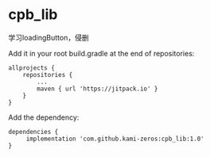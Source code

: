 # cpb_lib
学习loadingButton，侵删

Add it in your root build.gradle at the end of repositories:
```
allprojects {
	repositories {
		...
		maven { url 'https://jitpack.io' }
	}
}
```
Add the dependency:
```
dependencies {
	 implementation 'com.github.kami-zeros:cpb_lib:1.0'
}
```
